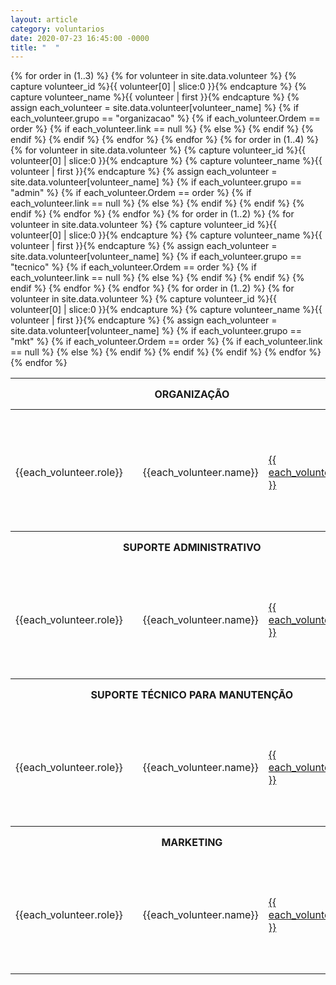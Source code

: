 ```yaml
---
layout: article
category: voluntarios
date: 2020-07-23 16:45:00 -0000
title: "  "
---
```

<table class="Tabela-Organização">
  <colgroup>
    <col width="420px" />
    <col width="20px" />
	<col width="250px" />
	<col width="150px" />
  </colgroup>
   <tbody>
   <tr class="header">
   <th colspan=4 height="50px">ORGANIZAÇÃO </th>
   </tr>
   <tr>
   <th colspan=4>     </th>
   </tr>
    {% for order in (1..3) %}
        {% for volunteer in site.data.volunteer %}
	        {% capture volunteer_id %}{{ volunteer[0] | slice:0 }}{% endcapture %}
            {% capture volunteer_name %}{{ volunteer | first }}{% endcapture %}
	        {% assign each_volunteer = site.data.volunteer[volunteer_name] %}
			{% if each_volunteer.grupo == "organizacao" %}
	        {% if each_volunteer.Ordem == order %}
			    <tr>		
					<td style="text-align: right">{{each_volunteer.role}}</td>
					<td style="text-align: center"></td>
					{% if each_volunteer.link == null %}
                        <td style="text-align: left">{{each_volunteer.name}}</td>
		            {% else %}
                        <td style="text-align: left"><a href="{{ each_volunteer.link }}">{{ each_volunteer.name }}</a></td>
		            {% endif %}
					<td style="text-align: left">
					{% if each_volunteer.e-mail == null %}
                    {% else %}
                        <a href="mailto:{{ each_volunteer.e-mail }}"><i class='uil uil-envelope' target="_blank"></i></a>
                    {% endif %}
				    {% if each_volunteer.Instagram == null %}
		            {% else %}
                        <a href="http://{{each_volunteer.Instagram}}" target="_blank"><i class='uil uil-instagram'></i></a>
		            {% endif %}
					{% if each_volunteer.Linkedin == null %}
                    {% else %}
                        <a href="http://{{each_volunteer.Linkedin}}" target="_blank"><i class='uil uil-linkedin' target="_blank"></i></a>
                    {% endif %}
					</td>
                </tr>
            {% endif %}
			{% endif %}
        {% endfor %}
    {% endfor %}
	<tr></tr>
   <tr class="header">
   <th colspan=4 height="50px">SUPORTE ADMINISTRATIVO</th>
   </tr>
   <tr></tr>
    {% for order in (1..4) %}
        {% for volunteer in site.data.volunteer %}
	        {% capture volunteer_id %}{{ volunteer[0] | slice:0 }}{% endcapture %}
            {% capture volunteer_name %}{{ volunteer | first }}{% endcapture %}
	        {% assign each_volunteer = site.data.volunteer[volunteer_name] %}
			{% if each_volunteer.grupo == "admin" %}
	        {% if each_volunteer.Ordem == order %}
                <tr>		
					<td style="text-align: right">{{each_volunteer.role}}</td>
					<td style="text-align: center"></td>
					{% if each_volunteer.link == null %}
                        <td style="text-align: left">{{each_volunteer.name}}</td>
		            {% else %}
                        <td style="text-align: left"><a href="{{ each_volunteer.link }}">{{ each_volunteer.name }}</a></td>
		            {% endif %}
					<td style="text-align: left">
					{% if each_volunteer.e-mail == null %}
                    {% else %}
                        <a href="mailto:{{ each_volunteer.e-mail }}"><i class='uil uil-envelope' target="_blank"></i></a>
                    {% endif %}
				    {% if each_volunteer.Instagram == null %}
		            {% else %}
                        <a href="http://{{each_volunteer.Instagram}}" target="_blank"><i class='uil uil-instagram'></i></a>
		            {% endif %}
					{% if each_volunteer.Linkedin == null %}
                    {% else %}
                        <a href="http://{{each_volunteer.Linkedin}}" target="_blank"><i class='uil uil-linkedin' target="_blank"></i></a>
                    {% endif %}
					</td>
                </tr>
            {% endif %}
			{% endif %}
        {% endfor %}
    {% endfor %}
	<tr></tr>
   <tr class="header">
   <th colspan=4 height="50px">SUPORTE TÉCNICO PARA MANUTENÇÃO </th>
   </tr>
   <tr></tr>
    {% for order in (1..2) %}
        {% for volunteer in site.data.volunteer %}
	        {% capture volunteer_id %}{{ volunteer[0] | slice:0 }}{% endcapture %}
            {% capture volunteer_name %}{{ volunteer | first }}{% endcapture %}
	        {% assign each_volunteer = site.data.volunteer[volunteer_name] %}
			{% if each_volunteer.grupo == "tecnico" %}
	        {% if each_volunteer.Ordem == order %}
                <tr>		
					<td style="text-align: right">{{each_volunteer.role}}</td>
					<td style="text-align: center"></td>
					{% if each_volunteer.link == null %}
                        <td style="text-align: left">{{each_volunteer.name}}</td>
		            {% else %}
                        <td style="text-align: left"><a href="{{ each_volunteer.link }}">{{ each_volunteer.name }}</a></td>
		            {% endif %}
					<td style="text-align: left">
					{% if each_volunteer.e-mail == null %}
                    {% else %}
                        <a href="mailto:{{ each_volunteer.e-mail }}"><i class='uil uil-envelope' target="_blank"></i></a>
                    {% endif %}
				    {% if each_volunteer.Instagram == null %}
		            {% else %}
                        <a href="http://{{each_volunteer.Instagram}}" target="_blank"><i class='uil uil-instagram'></i></a>
		            {% endif %}
					{% if each_volunteer.Linkedin == null %}
                    {% else %}
                        <a href="http://{{each_volunteer.Linkedin}}" target="_blank"><i class='uil uil-linkedin' target="_blank"></i></a>
                    {% endif %}
					</td>
                </tr>
            {% endif %}
			{% endif %}
        {% endfor %}
    {% endfor %}
	<tr></tr>
   <tr class="header">
   <th colspan=4 height="50px"> MARKETING </th>
   </tr>
   <tr></tr>
    {% for order in (1..2) %}
        {% for volunteer in site.data.volunteer %}
	        {% capture volunteer_id %}{{ volunteer[0] | slice:0 }}{% endcapture %}
            {% capture volunteer_name %}{{ volunteer | first }}{% endcapture %}
	        {% assign each_volunteer = site.data.volunteer[volunteer_name] %}
			{% if each_volunteer.grupo == "mkt" %}
	        {% if each_volunteer.Ordem == order %}
                <tr>		
					<td style="text-align: right">{{each_volunteer.role}}</td>
					<td style="text-align: center"></td>
					{% if each_volunteer.link == null %}
                        <td style="text-align: left">{{each_volunteer.name}}</td>
		            {% else %}
                        <td style="text-align: left"><a href="{{ each_volunteer.link }}">{{ each_volunteer.name }}</a></td>
		            {% endif %}
					<td style="text-align: left">
					{% if each_volunteer.e-mail == null %}
                    {% else %}
                        <a href="mailto:{{ each_volunteer.e-mail }}"><i class='uil uil-envelope' target="_blank"></i></a>
                    {% endif %}
				    {% if each_volunteer.Instagram == null %}
		            {% else %}
                        <a href="http://{{each_volunteer.Instagram}}" target="_blank"><i class='uil uil-instagram'></i></a>
		            {% endif %}
					{% if each_volunteer.Linkedin == null %}
                    {% else %}
                        <a href="http://{{each_volunteer.Linkedin}}" target="_blank"><i class='uil uil-linkedin' target="_blank"></i></a>
                    {% endif %}
					</td>
                </tr>
            {% endif %}
			{% endif %}
        {% endfor %}
    {% endfor %}
  </tbody>
</table>
